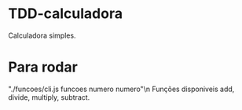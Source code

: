 # TDD-calculadora
Calculadora simples.
# Para rodar 
"./funcoes/cli.js funcoes numero numero"\n
Funções disponiveis 
add, divide, multiply, subtract.
